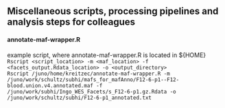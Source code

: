 ## Miscellaneous scripts, processing pipelines and analysis steps for colleagues

#### annotate-maf-wrapper.R
example script, where annotate-maf-wrapper.R is located in ${HOME}   
`Rscript <script_location> -m <maf_location> -f <facets_output.Rdata_location> -o <output_directory>`   
`Rscript /juno/home/kreitzec/annotate-maf-wrapper.R -m /juno/work/schultz/subhi/mafs_for_mafAnno/F12-6-p1--F12-blood.union.v4.annotated.maf -f /juno/work/subhi/Ingo_WES_Facets/s_F12-6-p1.gz.Rdata -o /juno/work/schultz/subhi/F12-6-p1_annotated.txt`
